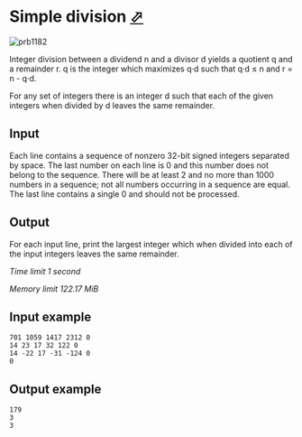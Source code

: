# Simple division [⬀](https://www.e-olymp.com/en/contests/8903/problems/76950)

![prb1182](1284187239.JPG)

Integer division between a dividend n and a divisor d yields a quotient q and a remainder r. q is the integer which maximizes q·d such that q·d ≤ n and r = n - q·d.

For any set of integers there is an integer d such that each of the given integers when divided by d leaves the same remainder.

## Input

Each line contains a sequence of nonzero 32-bit signed integers separated by space. The last number on each line is 0 and this number does not belong to the sequence. There will be at least 2 and no more than 1000 numbers in a sequence; not all numbers occurring in a sequence are equal. The last line contains a single 0 and should not be processed.

## Output

For each input line, print the largest integer which when divided into each of the input integers leaves the same remainder.

*Time limit 1 second*

*Memory limit 122.17 MiB*


## Input example

```
701 1059 1417 2312 0
14 23 17 32 122 0
14 -22 17 -31 -124 0
0
```

## Output example

```
179
3
3
```